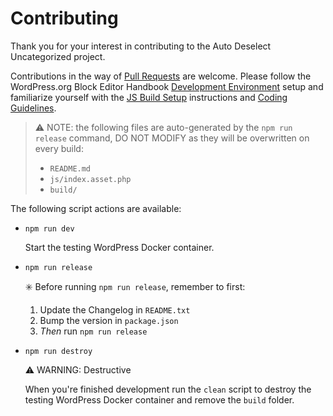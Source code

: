 # Contributing

Thank you for your interest in contributing to the Auto Deselect Uncategorized project.

Contributions in the way of [Pull Requests](https://github.com/gnowland/auto-deselect-uncategorized/pulls) are welcome. Please follow the WordPress.org Block Editor Handbook [Development Environment](https://developer.wordpress.org/block-editor/tutorials/devenv/) setup and familiarize yourself with the [JS Build Setup](https://developer.wordpress.org/block-editor/tutorials/javascript/js-build-setup/) instructions and [Coding Guidelines](https://developer.wordpress.org/block-editor/contributors/develop/coding-guidelines/).

> ⚠️ NOTE: the following files are auto-generated by the `npm run release` command, DO NOT MODIFY as they will be overwritten on every build:
> 
> - `README.md`
> - `js/index.asset.php`
> - `build/`

The following script actions are available:

- `npm run dev`

    Start the testing WordPress Docker container.

- `npm run release`

    ✳️ Before running `npm run release`, remember to first:

    1. Update the Changelog in `README.txt`
    2. Bump the version in `package.json`
    3. *Then* run `npm run release`

- `npm run destroy`

    ⚠️ WARNING: Destructive

    When you're finished development run the `clean` script to destroy the testing WordPress Docker container and remove the `build` folder.
